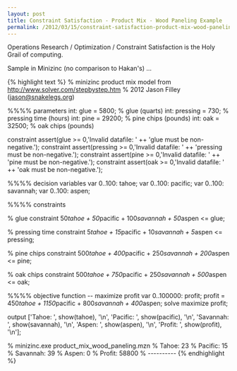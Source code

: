 ```yaml
---
layout: post
title: Constraint Satisfaction - Product Mix - Wood Paneling Example
permalink: /2012/03/15/constraint-satisfaction-product-mix-wood-paneling-example/
---
```


Operations Research / Optimization / Constraint Satisfaction is the Holy Grail of computing.

Sample in Minizinc (no comparison to Hakan's) ...

<!--excerpt-->

{% highlight text %}
% minizinc product mix model from http://www.solver.com/stepbystep.htm
% 2012 Jason Filley (jason@snakelegs.org)

%%%% parameters
int: glue = 5800;               % glue (quarts)
int: pressing = 730;    % pressing time (hours)
int: pine = 29200;              % pine chips (pounds)
int: oak = 32500;               % oak chips (pounds)


constraint assert(glue >= 0,'Invalid datafile: ' ++
        'glue must be non-negative.');
constraint assert(pressing >= 0,'Invalid datafile: ' ++
        'pressing must be non-negative.');
constraint assert(pine >= 0,'Invalid datafile: ' ++
        'pine must be non-negative.');
constraint assert(oak >= 0,'Invalid datafile: ' ++
        'oak must be non-negative.');


%%%% decision variables
var 0..100: tahoe;
var 0..100: pacific;
var 0..100: savannah;
var 0..100: aspen;

%%%% constraints

% glue
constraint  50*tahoe + 50*pacific + 100*savannah + 50*aspen <= glue;

% pressing time
constraint  5*tahoe + 15*pacific + 10*savannah + 5*aspen <= pressing;

% pine chips
constraint  500*tahoe + 400*pacific + 250*savannah + 200*aspen <= pine;

% oak chips
constraint  500*tahoe + 750*pacific + 250*savannah + 500*aspen <= oak;

%%%% objective function -- maximize profit
var 0..100000: profit;
profit = 450*tahoe + 1150*pacific + 800*savannah + 400*aspen;
solve maximize profit;


output ['Tahoe: ', show(tahoe), '\n',
                'Pacific: ', show(pacific), '\n',
                'Savannah: ', show(savannah), '\n',
                'Aspen: ', show(aspen), '\n',
                'Profit: ', show(profit), '\n'];

% minizinc.exe product_mix_wood_paneling.mzn
% Tahoe: 23
% Pacific: 15
% Savannah: 39
% Aspen: 0
% Profit: 58800
% ----------
{% endhighlight %}



